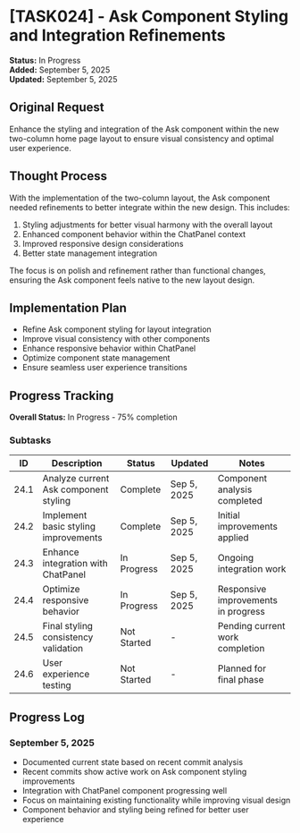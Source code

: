 # [TASK024] - Ask Component Styling and Integration Refinements

**Status:** In Progress  
**Added:** September 5, 2025  
**Updated:** September 5, 2025

## Original Request
Enhance the styling and integration of the Ask component within the new two-column home page layout to ensure visual consistency and optimal user experience.

## Thought Process
With the implementation of the two-column layout, the Ask component needed refinements to better integrate within the new design. This includes:
1. Styling adjustments for better visual harmony with the overall layout
2. Enhanced component behavior within the ChatPanel context
3. Improved responsive design considerations
4. Better state management integration

The focus is on polish and refinement rather than functional changes, ensuring the Ask component feels native to the new layout design.

## Implementation Plan
- Refine Ask component styling for layout integration
- Improve visual consistency with other components
- Enhance responsive behavior within ChatPanel
- Optimize component state management
- Ensure seamless user experience transitions

## Progress Tracking

**Overall Status:** In Progress - 75% completion

### Subtasks
| ID | Description | Status | Updated | Notes |
|----|-------------|--------|---------|-------|
| 24.1 | Analyze current Ask component styling | Complete | Sep 5, 2025 | Component analysis completed |
| 24.2 | Implement basic styling improvements | Complete | Sep 5, 2025 | Initial improvements applied |
| 24.3 | Enhance integration with ChatPanel | In Progress | Sep 5, 2025 | Ongoing integration work |
| 24.4 | Optimize responsive behavior | In Progress | Sep 5, 2025 | Responsive improvements in progress |
| 24.5 | Final styling consistency validation | Not Started | - | Pending current work completion |
| 24.6 | User experience testing | Not Started | - | Planned for final phase |

## Progress Log
### September 5, 2025
- Documented current state based on recent commit analysis
- Recent commits show active work on Ask component styling improvements
- Integration with ChatPanel component progressing well
- Focus on maintaining existing functionality while improving visual design
- Component behavior and styling being refined for better user experience
